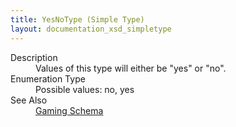 ```yaml
---
title: YesNoType (Simple Type)
layout: documentation_xsd_simpletype
---
```

<dl>
  <dt>Description</dt>
  <dd>Values of this type will either be "yes" or "no".</dd>
  <dt>Enumeration Type</dt>
  <dd>Possible values: no, yes</dd>
  <dt>See Also</dt>
  <dd>
    <a href="../">Gaming Schema</a>
  </dd>
</dl>
